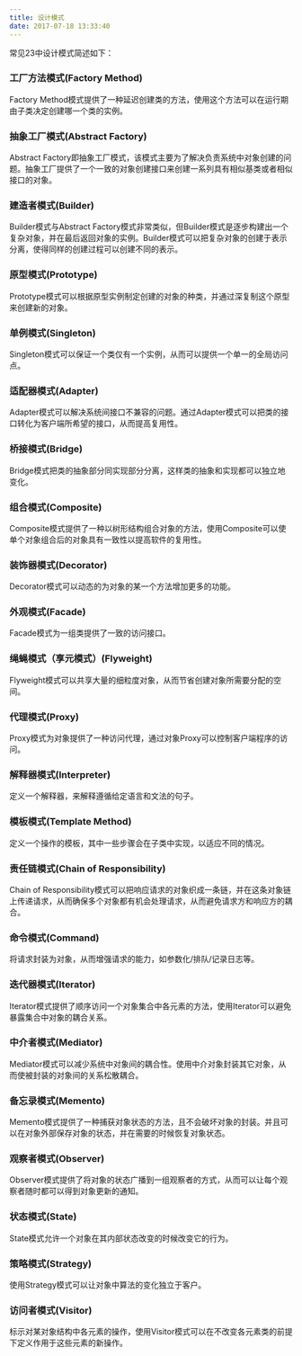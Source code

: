 ```yaml
---
title: 设计模式
date: 2017-07-18 13:33:40
---
```

常见23中设计模式简述如下：
### 工厂方法模式(Factory Method)
Factory Method模式提供了一种延迟创建类的方法，使用这个方法可以在运行期由子类决定创建哪一个类的实例。

### 抽象工厂模式(Abstract Factory)
Abstract Factory即抽象工厂模式，该模式主要为了解决负责系统中对象创建的问题。抽象工厂提供了一个一致的对象创建接口来创建一系列具有相似基类或者相似接口的对象。

### 建造者模式(Builder)
Builder模式与Abstract Factory模式非常类似，但Builder模式是逐步构建出一个复杂对象，并在最后返回对象的实例。Builder模式可以把复杂对象的创建于表示分离，使得同样的创建过程可以创建不同的表示。

### 原型模式(Prototype)
Prototype模式可以根据原型实例制定创建的对象的种类，并通过深复制这个原型来创建新的对象。

### 单例模式(Singleton)
Singleton模式可以保证一个类仅有一个实例，从而可以提供一个单一的全局访问点。

### 适配器模式(Adapter)
Adapter模式可以解决系统间接口不兼容的问题。通过Adapter模式可以把类的接口转化为客户端所希望的接口，从而提高复用性。

### 桥接模式(Bridge)
Bridge模式把类的抽象部分同实现部分分离，这样类的抽象和实现都可以独立地变化。

### 组合模式(Composite)
Composite模式提供了一种以树形结构组合对象的方法，使用Composite可以使单个对象组合后的对象具有一致性以提高软件的复用性。

### 装饰器模式(Decorator)
Decorator模式可以动态的为对象的某一个方法增加更多的功能。

### 外观模式(Facade)
Facade模式为一组类提供了一致的访问接口。

### 绳蝇模式（享元模式）(Flyweight)
Flyweight模式可以共享大量的细粒度对象，从而节省创建对象所需要分配的空间。

### 代理模式(Proxy)
Proxy模式为对象提供了一种访问代理，通过对象Proxy可以控制客户端程序的访问。

### 解释器模式(Interpreter)
定义一个解释器，来解释遵循给定语言和文法的句子。

### 模板模式(Template Method)
定义一个操作的模板，其中一些步骤会在子类中实现，以适应不同的情况。

### 责任链模式(Chain of Responsibility)
Chain of Responsibility模式可以把响应请求的对象织成一条链，并在这条对象链上传递请求，从而确保多个对象都有机会处理请求，从而避免请求方和响应方的耦合。

### 命令模式(Command)
将请求封装为对象，从而增强请求的能力，如参数化/排队/记录日志等。

### 迭代器模式(Iterator)
Iterator模式提供了顺序访问一个对象集合中各元素的方法，使用Iterator可以避免暴露集合中对象的耦合关系。

### 中介者模式(Mediator)
Mediator模式可以减少系统中对象间的耦合性。使用中介对象封装其它对象，从而使被封装的对象间的关系松散耦合。

### 备忘录模式(Memento)
Memento模式提供了一种捕获对象状态的方法，且不会破坏对象的封装。并且可以在对象外部保存对象的状态，并在需要的时候恢复对象状态。

### 观察者模式(Observer) 
Observer模式提供了将对象的状态广播到一组观察者的方式，从而可以让每个观察者随时都可以得到对象更新的通知。

### 状态模式(State)
State模式允许一个对象在其内部状态改变的时候改变它的行为。

### 策略模式(Strategy)
使用Strategy模式可以让对象中算法的变化独立于客户。

### 访问者模式(Visitor)
标示对某对象结构中各元素的操作，使用Visitor模式可以在不改变各元素类的前提下定义作用于这些元素的新操作。
